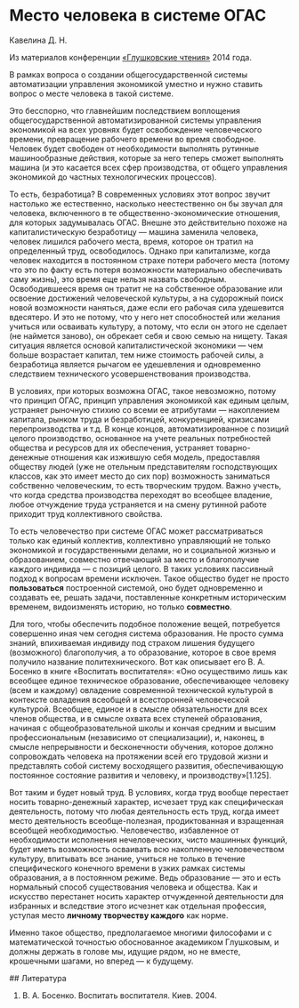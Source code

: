 # Место человека в системе ОГАС

Кавелина Д. Н.

Из материалов конференции [«Глушковские чтения»](index.md) 2014 года.

В рамках вопроса о создании общегосударственной системы автоматизации управления экономикой уместно и нужно ставить вопрос о месте человека в такой системе.

Это бесспорно, что главнейшим последствием воплощения общегосударственной автоматизированной системы управления экономикой на всех уровнях будет освобождение человеческого времени, превращение рабочего времени во время свободное. Человек будет свободен от необходимости выполнять рутинные машинообразные действия, которые за него теперь сможет выполнять машина (и это касается всех сфер производства, от общего управления экономикой до частных технологических процессов).

То есть, безработица? В современных условиях этот вопрос звучит настолько же естественно, насколько неестественно он бы звучал для человека, включенного в те общественно-экономические отношения, для которых задумывалась ОГАС. Внешне это действительно похоже на капиталистическую безработицу — машина заменила человека, человек лишился рабочего места, время, которое он тратил на определенный труд, освободилось. Однако при капитализме, когда человек находится в постоянном страхе потери рабочего места (потому что это по факту есть потеря возможности материально обеспечивать саму жизнь), это время еще нельзя назвать свободным. Освободившееся время он тратит не на собственное образование или освоение достижений человеческой культуры, а на судорожный поиск новой возможности наняться, даже если его рабочая сила удешевится вдесятеро. И это не потому, что у него нет способностей или желания учиться или осваивать культуру, а потому, что если он этого не сделает (не наймется заново), он обрекает себя и свою семью на нищету. Такая ситуация является основой капиталистической экономики — чем больше возрастает капитал, тем ниже стоимость рабочей силы, а безработица является рычагом ее удешевления и одновременно следствием технического усовершенствования производства.

В условиях, при которых возможна ОГАС, такое невозможно, потому что принцип ОГАС, принцип управления экономикой как единым целым, устраняет рыночную стихию со всеми ее атрибутами — накоплением капитала, рынком труда и безработицей, конкуренцией, кризисами перепроизводства и т.д. В конце концов, автоматизированное с позиций целого производство, основанное на учете реальных потребностей общества и ресурсов для их обеспечения, устраняет товарно-денежные отношения как изжившую себя модель, предоставляя обществу людей (уже не отельным представителям господствующих классов, как это имеет место до сих пор) возможность заниматься собственно человеческим, то есть творческим трудом. Важно учесть, что когда средства производства переходят во всеобщее владение, любое отчуждение труда устраняется и на смену рутинной работе приходит труд коллективного свойства.

То есть человечество при системе ОГАС может рассматриваться только как единый коллектив, коллективно управляющий не только экономикой и государственными делами, но и социальной жизнью и образованием, совместно отвечающий за место и благополучие каждого индивида — с позиций целого. В таких условиях пассивный подход к вопросам времени исключен. Такое общество будет не просто **пользоваться** построенной системой, оно будет одновременно и создавать ее, решать задачи, поставленные конкретным историческим временем, видоизменять историю, но только **совместно**.

Для того, чтобы обеспечить подобное положение вещей, потребуется совершенно иная чем сегодня система образования. Не просто сумма знаний, впихиваемая индивиду под страхом лишения будущего (возможного) благополучия, а то образование, которое в свое время получило название политехнического. Вот как описывает его В. А. Босенко в книге «Воспитать воспитателя»: «Оно осуществимо лишь как всеобщее единое техническое образование, обеспечивающее человеку (всем и каждому) овладение современной технической культурой в контексте овладения всеобщей и всесторонней человеческой культурой. Всеобщее, единое и в смысле обязательности для всех членов общества, и в смысле охвата всех ступеней образования, начиная с общеобразовательной школы и кончая средним и высшим профессиональным (независимо от специализации), и, наконец, в смысле непрерывности и бесконечности обучения, которое должно сопровождать человека на протяжении всей его трудовой жизни и представлять собой систему восходящего развития, обеспечивающую постоянное состояние развития и человеку, и производству»[1.125].

Вот таким и будет новый труд. В условиях, когда труд вообще перестает носить товарно-денежный характер, исчезает труд как специфическая деятельность, потому что любая деятельность есть труд, когда имеет место деятельность всеобще-полезная, продиктованная и взращенная всеобщей необходимостью. Человечество, избавленное от необходимости исполнения нечеловеческих, чисто машинных функций, будет иметь возможность осваивать всю накопленную человечеством культуру, впитывать все знание, учиться не только в течение специфического конечного времени в узких рамках системы образования, а в постоянном режиме. Ведь образование — это и есть нормальный способ существования человека и общества. Как и искусство перестанет носить характер отчужденной деятельности для избранных и вследствие этого исчезнет как отдельная профессия, уступая место **личному творчеству каждого** как норме.

Именно такое общество, предполагаемое многими философами и с математической точностью обоснованное академиком Глушковым, и должны держать в голове мы, идущие рядом, но не вместе, крошечными шагами, но вперед — к будущему.

## Литература

1. В. А. Босенко. Воспитать воспитателя. Киев. 2004.